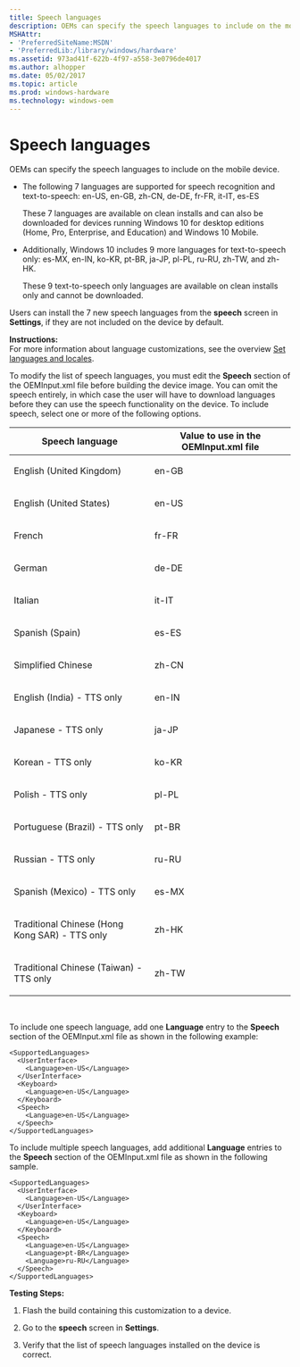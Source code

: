 ```yaml
---
title: Speech languages
description: OEMs can specify the speech languages to include on the mobile device.
MSHAttr:
- 'PreferredSiteName:MSDN'
- 'PreferredLib:/library/windows/hardware'
ms.assetid: 973ad41f-622b-4f97-a558-3e0796de4017
ms.author: alhopper
ms.date: 05/02/2017
ms.topic: article
ms.prod: windows-hardware
ms.technology: windows-oem
---
```


# Speech languages


OEMs can specify the speech languages to include on the mobile device.

-   The following 7 languages are supported for speech recognition and text-to-speech: en-US, en-GB, zh-CN, de-DE, fr-FR, it-IT, es-ES

    These 7 languages are available on clean installs and can also be downloaded for devices running Windows 10 for desktop editions (Home, Pro, Enterprise, and Education) and Windows 10 Mobile.

-   Additionally, Windows 10 includes 9 more languages for text-to-speech only: es-MX, en-IN, ko-KR, pt-BR, ja-JP, pl-PL, ru-RU, zh-TW, and zh-HK.

    These 9 text-to-speech only languages are available on clean installs only and cannot be downloaded.

Users can install the 7 new speech languages from the **speech** screen in **Settings**, if they are not included on the device by default.

<a href="" id="instructions-"></a>**Instructions:**  
For more information about language customizations, see the overview [Set languages and locales](set-languages-and-locales.md).

To modify the list of speech languages, you must edit the **Speech** section of the OEMInput.xml file before building the device image. You can omit the speech entirely, in which case the user will have to download languages before they can use the speech functionality on the device. To include speech, select one or more of the following options.

<table>
<colgroup>
<col width="50%" />
<col width="50%" />
</colgroup>
<thead>
<tr class="header">
<th>Speech language</th>
<th>Value to use in the OEMInput.xml file</th>
</tr>
</thead>
<tbody>
<tr class="odd">
<td><p>English (United Kingdom)</p></td>
<td><p>en-GB</p></td>
</tr>
<tr class="even">
<td><p>English (United States)</p></td>
<td><p>en-US</p></td>
</tr>
<tr class="odd">
<td><p>French</p></td>
<td><p>fr-FR</p></td>
</tr>
<tr class="even">
<td><p>German</p></td>
<td><p>de-DE</p></td>
</tr>
<tr class="odd">
<td><p>Italian</p></td>
<td><p>it-IT</p></td>
</tr>
<tr class="even">
<td><p>Spanish (Spain)</p></td>
<td><p>es-ES</p></td>
</tr>
<tr class="odd">
<td><p>Simplified Chinese</p></td>
<td><p>zh-CN</p></td>
</tr>
<tr class="even">
<td><p>English (India) - TTS only</p></td>
<td><p>en-IN</p></td>
</tr>
<tr class="odd">
<td><p>Japanese - TTS only</p></td>
<td><p>ja-JP</p></td>
</tr>
<tr class="even">
<td><p>Korean - TTS only</p></td>
<td><p>ko-KR</p></td>
</tr>
<tr class="odd">
<td><p>Polish - TTS only</p></td>
<td><p>pl-PL</p></td>
</tr>
<tr class="even">
<td><p>Portuguese (Brazil) - TTS only</p></td>
<td><p>pt-BR</p></td>
</tr>
<tr class="odd">
<td><p>Russian - TTS only</p></td>
<td><p>ru-RU</p></td>
</tr>
<tr class="even">
<td><p>Spanish (Mexico) - TTS only</p></td>
<td><p>es-MX</p></td>
</tr>
<tr class="odd">
<td><p>Traditional Chinese (Hong Kong SAR) - TTS only</p></td>
<td><p>zh-HK</p></td>
</tr>
<tr class="even">
<td><p>Traditional Chinese (Taiwan) - TTS only</p></td>
<td><p>zh-TW</p></td>
</tr>
</tbody>
</table>

 

To include one speech language, add one **Language** entry to the **Speech** section of the OEMInput.xml file as shown in the following example:

``` syntax
<SupportedLanguages>
  <UserInterface>
    <Language>en-US</Language>
  </UserInterface>
  <Keyboard>
    <Language>en-US</Language>
  </Keyboard>
  <Speech>
    <Language>en-US</Language>
  </Speech>
</SupportedLanguages>
```

To include multiple speech languages, add additional **Language** entries to the **Speech** section of the OEMInput.xml file as shown in the following sample.

``` syntax
<SupportedLanguages>
  <UserInterface>
    <Language>en-US</Language>
  </UserInterface>
  <Keyboard>
    <Language>en-US</Language>
  </Keyboard>
  <Speech>
    <Language>en-US</Language>
    <Language>pt-BR</Language>
    <Language>ru-RU</Language>
  </Speech>
</SupportedLanguages>
```

<a href="" id="testing-steps-"></a>**Testing Steps:**  
1.  Flash the build containing this customization to a device.

2.  Go to the **speech** screen in **Settings**.

3.  Verify that the list of speech languages installed on the device is correct.

 

 






